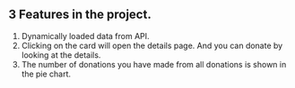 ## 3 Features in the project.

1. Dynamically loaded data from API.
1. Clicking on the card will open the details page. And you can donate by looking at the details.
1. The number of donations you have made from all donations is shown in the pie chart.
